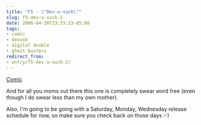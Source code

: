 ```yaml
---
title: "F5 - \"Dev-u-suck\""
slug: f5-dev-u-suck-2
date: 2006-04-30T23:33:23-05:00
tags:
- comic
- devusb
- digital double
- ghost busters
redirect_from:
- entry/f5-dev-u-suck-2/
---
```

[Comic](http://digitaldouble.smackjeeves.com/comics/54168/)

And for all you moms out there this one is completely swear word free (even though I do swear less than my own mother).

Also, I'm going to be going with a Saturday, Monday, Wednesday release schedule for now, so make sure you check back on those days :-)

